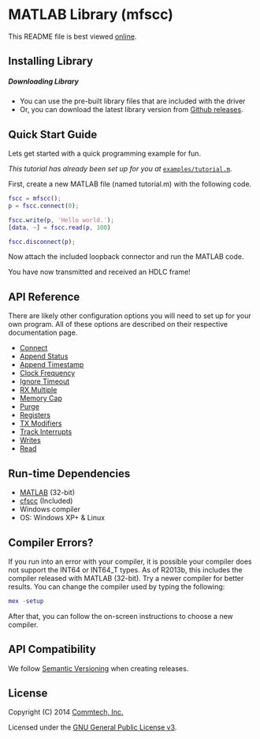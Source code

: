 # MATLAB Library (mfscc)
This README file is best viewed [online](http://github.com/commtech/mfscc/).

## Installing Library

##### Downloading Library
- You can use the pre-built library files that are included with the driver
- Or, you can download the latest library version from
[Github releases](https://github.com/commtech/mfscc/releases).


## Quick Start Guide

Lets get started with a quick programming example for fun.

_This tutorial has already been set up for you at_ 
[`examples/tutorial.m`](https://github.com/commtech/mfscc/tree/master/examples/tutorial.m).

First, create a new MATLAB file (named tutorial.m) with the following code.

```matlab
fscc = mfscc();
p = fscc.connect(0);

fscc.write(p, 'Hello world.');
[data, ~] = fscc.read(p, 100)

fscc.disconnect(p);
```

Now attach the included loopback connector and run the MATLAB code.

You have now transmitted and received an HDLC frame! 


## API Reference

There are likely other configuration options you will need to set up for your 
own program. All of these options are described on their respective documentation page.

- [Connect](https://github.com/commtech/mfscc/blob/master/docs/connect.m)
- [Append Status](https://github.com/commtech/mfscc/blob/master/docs/append-status.m)
- [Append Timestamp](https://github.com/commtech/mfscc/blob/master/docs/append-timestamp.m)
- [Clock Frequency](https://github.com/commtech/mfscc/blob/master/docs/clock-frequency.m)
- [Ignore Timeout](https://github.com/commtech/mfscc/blob/master/docs/ignore-timeout.m)
- [RX Multiple](https://github.com/commtech/mfscc/blob/master/docs/rx-multiple.m)
- [Memory Cap](https://github.com/commtech/mfscc/blob/master/docs/memory-cap.m)
- [Purge](https://github.com/commtech/mfscc/blob/master/docs/purgemmd)
- [Registers](https://github.com/commtech/mfscc/blob/master/docs/registers.m)
- [TX Modifiers](https://github.com/commtech/mfscc/blob/master/docs/tx-modifiersmmd)
- [Track Interrupts](https://github.com/commtech/mfscc/blob/master/docs/track-interrupts.m)
- [Writes](https://github.com/commtech/mfscc/blob/master/docs/write.m)
- [Read](https://github.com/commtech/mfscc/blob/master/docs/read.m)


## Run-time Dependencies
- [MATLAB](http://www.mathworks.com/products/matlab/) (32-bit)
- [cfscc](https://github.com/commtech/cfscc/) (Included)
- Windows compiler
- OS: Windows XP+ & Linux

## Compiler Errors?
If you run into an error with your compiler, it is possible your compiler does not support the INT64 or INT64_T types. As of R2013b, this includes the compiler released with MATLAB (32-bit). Try a newer compiler for better results. You can change the compiler used by typing the following:
```matlab
mex -setup
```
After that, you can follow the on-screen instructions to choose a new compiler.

## API Compatibility
We follow [Semantic Versioning](http://semver.org/) when creating releases.


## License

Copyright (C) 2014 [Commtech, Inc.](http://commtech-fastcom.com)

Licensed under the [GNU General Public License v3](http://www.gnu.org/licenses/gpl.txt).

